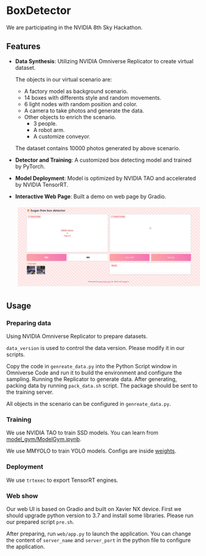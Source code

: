 # BoxDetector

We are participating in the NVIDIA 8th Sky Hackathon.

## Features

- **Data Synthesis**: Utilizing NVIDIA Omniverse Replicator to create virtual dataset. 

    The objects in our virtual scenario are:
    
    - A factory model as background scenario.
    - 14 boxes with differents style and random movements. 
    - 6 light nodes with random position and color.
    - A camera to take photos and generate the data.
    - Other objects to enrich the scenario.
        - 3 people.
        - A robot arm.
        - A customize conveyor.

    The dataset contains 10000 photos generated by above scenario.
- **Detector and Training**: A customized box detecting model and trained by PyTorch.
- **Model Deployment**: Model is optimized by NVIDIA TAO and accelerated by NVIDIA TensorRT.
- **Interactive Web Page**: Built a demo on web page by Gradio.
  
  <img src='web/web_sample.jpg' style="padding: 6px;">

## Usage

### Preparing data

Using NVIDIA Omniverse Replicator to prepare datasets.

`data_version` is used to control the data version. Please modify it in our scripts.

Copy the code in `genreate_data.py` into the Python Script window in Omniverse Code and run it to build the environment and configure the sampling. Running the Replicator to generate data. After generating, packing data by running `pack_data.sh` script. The package should be sent to the training server.

All objects in the scenario can be configured in `genreate_data.py`. 

### Training

We use NVIDIA TAO to train SSD models. You can learn from [model_gym/ModelGym.ipynb](./model_gym/ModelGym.ipynb).

We use MMYOLO to train YOLO models. Configs are inside [weights](./weights/).

### Deployment

We use `trtexec` to export TensorRT engines.

### Web show

Our web UI is based on Gradio and built on Xavier NX device. First we should upgrade python version to 3.7 and install some libraries. Please run our prepared script `pre.sh`.

After preparing, run `web/app.py` to launch the application. You can change the content of `server_name` and `server_port` in the python file to configure the application.

